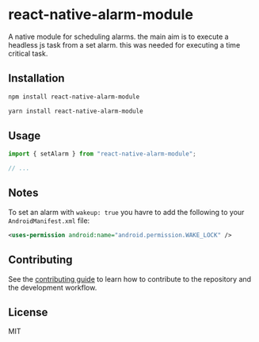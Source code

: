 # react-native-alarm-module

A native module for scheduling alarms. the main aim is to execute a headless js task from a set alarm. this was needed for executing a time critical task.

## Installation

```sh
npm install react-native-alarm-module
```

```sh
yarn install react-native-alarm-module
```

## Usage

```js
import { setAlarm } from "react-native-alarm-module";

// ...

```

## Notes

To set an alarm with `wakeup: true` you havre to add the following to your `AndroidManifest.xml` file:

```xml
<uses-permission android:name="android.permission.WAKE_LOCK" />
```

## Contributing

See the [contributing guide](CONTRIBUTING.md) to learn how to contribute to the repository and the development workflow.

## License

MIT

